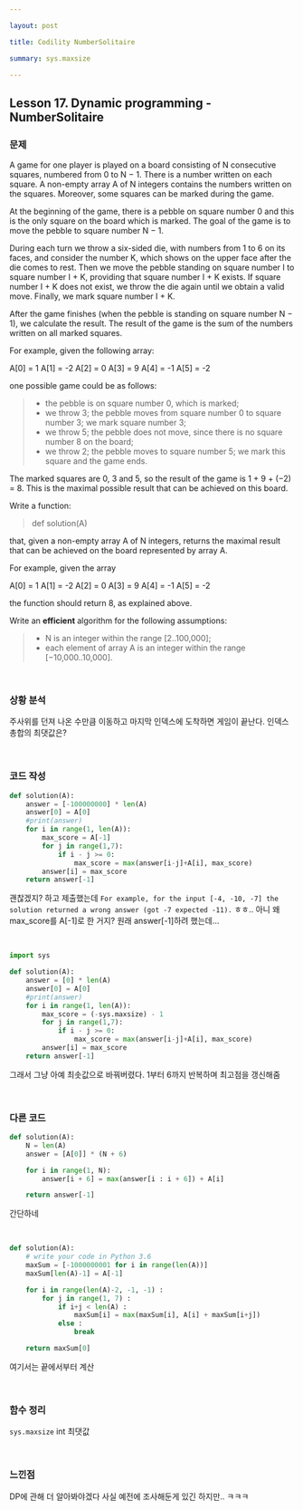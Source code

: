```yaml
---

layout: post

title: Codility NumberSolitaire

summary: sys.maxsize

---
```


## Lesson 17. Dynamic programming - NumberSolitaire

### 문제

A game for one player is played on a board consisting of N consecutive squares, numbered from 0 to N − 1. There is a number written on each square. A non-empty array A of N integers contains the numbers written on the squares. Moreover, some squares can be marked during the game.

At the beginning of the game, there is a pebble on square number 0 and this is the only square on the board which is marked. The goal of the game is to move the pebble to square number N − 1.

During each turn we throw a six-sided die, with numbers from 1 to 6 on its faces, and consider the number K, which shows on the upper face after the die comes to rest. Then we move the pebble standing on square number I to square number I + K, providing that square number I + K exists. If square number I + K does not exist, we throw the die again until we obtain a valid move. Finally, we mark square number I + K.

After the game finishes (when the pebble is standing on square number N − 1), we calculate the result. The result of the game is the sum of the numbers written on all marked squares.

For example, given the following array:

A[0] = 1
 A[1] = -2
 A[2] = 0
 A[3] = 9
 A[4] = -1
 A[5] = -2

one possible game could be as follows:

> - the pebble is on square number 0, which is marked;
> - we throw 3; the pebble moves from square number 0 to square number 3; we mark square number 3;
> - we throw 5; the pebble does not move, since there is no square number 8 on the board;
> - we throw 2; the pebble moves to square number 5; we mark this square and the game ends.

The marked squares are 0, 3 and 5, so the result of the game is 1 + 9 + (−2) = 8. This is the maximal possible result that can be achieved on this board.

Write a function:

> def solution(A)

that, given a non-empty array A of N integers, returns the maximal result that can be achieved on the board represented by array A.

For example, given the array

A[0] = 1
 A[1] = -2
 A[2] = 0
 A[3] = 9
 A[4] = -1
 A[5] = -2

the function should return 8, as explained above.

Write an ****efficient**** algorithm for the following assumptions:

> - N is an integer within the range [2..100,000];
> - each element of array A is an integer within the range [−10,000..10,000].



<br/>

### 상황 분석

주사위를 던져 나온 수만큼 이동하고 마지막 인덱스에 도착하면 게임이 끝난다. 인덱스 총합의 최댓값은?

<br/>

### 코드 작성

```python
def solution(A):
    answer = [-100000000] * len(A)
    answer[0] = A[0]
    #print(answer)
    for i in range(1, len(A)):
        max_score = A[-1]
        for j in range(1,7):
            if i - j >= 0:
                max_score = max(answer[i-j]+A[i], max_score)
        answer[i] = max_score
    return answer[-1]
```

괜찮겠지? 하고 제출했는데 `For example, for the input [-4, -10, -7] the solution returned a wrong answer (got -7 expected -11).`  ㅎㅎ.. 아니 왜 max_score를 A[-1]로 한 거지? 원래 answer[-1]하려 했는데...

<br/>

```python
import sys

def solution(A):
    answer = [0] * len(A)
    answer[0] = A[0]
    #print(answer)
    for i in range(1, len(A)):
        max_score = (-sys.maxsize) - 1
        for j in range(1,7):
            if i - j >= 0:
                max_score = max(answer[i-j]+A[i], max_score)
        answer[i] = max_score
    return answer[-1]
```

그래서 그냥 아예 최솟값으로 바꿔버렸다. 1부터 6까지 반복하며 최고점을 갱신해줌

<br/>

### 다른 코드

```python
def solution(A):
    N = len(A)
    answer = [A[0]] * (N + 6)

    for i in range(1, N):
        answer[i + 6] = max(answer[i : i + 6]) + A[i]

    return answer[-1]
```

간단하네

<br/>

```python
def solution(A):
    # write your code in Python 3.6
    maxSum = [-1000000001 for i in range(len(A))]
    maxSum[len(A)-1] = A[-1]

    for i in range(len(A)-2, -1, -1) :
        for j in range(1, 7) :
            if i+j < len(A) :
                maxSum[i] = max(maxSum[i], A[i] + maxSum[i+j])
            else :
                break

    return maxSum[0]
```

여기서는 끝에서부터 계산

<br/>

### 함수 정리

`sys.maxsize` int 최댓값



<br/>

### 느낀점

DP에 관해 더 알아봐야겠다 사실 예전에 조사해둔게 있긴 하지만.. ㅋㅋㅋ
